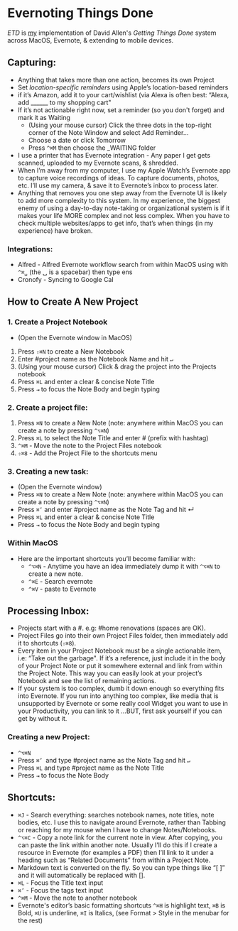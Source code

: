 # Evernoting Things Done

_ETD_ is [my](https://github.com/patrickclery) implementation of David Allen's _Getting Things Done_ system  across MacOS, Evernote, & extending to mobile devices.

## Capturing:

* Anything that takes more than one action, becomes its own Project
* Set _location-specific reminders_ using Apple’s location-based reminders
* if it’s Amazon, add it to your cart/wishlist (via Alexa is often best: “Alexa, add ______ to my shopping cart"
* If it’s not actionable right now, set a reminder (so you don't forget) and mark it as Waiting
    * (Using your mouse cursor) Click the three dots in the top-right corner of the Note Window and select Add Reminder…
    * Choose a date or click Tomorrow
    * Press `^⌘M` then choose the _WAITING folder
* I use a printer that has Evernote integration - Any paper I get gets scanned, uploaded to my Evernote scans, & shredded.
* When I’m away from my computer, I use my Apple Watch’s Evernote app to capture voice recordings of ideas. To capture documents, photos, etc. I’ll use my camera, & save it to Evernote’s inbox to process later.
* Anything that removes you one step away from the Evernote UI is likely to add more complexity to this system. In my experience, the biggest enemy of using a day-to-day note-taking or organizational system is if it makes your life MORE complex and not less complex. When you have to check multiple websites/apps to get info, that’s when things (in my experience) have broken.

### Integrations:
* Alfred - Alfred Evernote workflow search from within MacOS using with `^⌘␣` (the ␣ is a spacebar) then type ens <search term>
* Cronofy - Syncing to Google Cal

## How to Create A New Project

### 1. Create a Project Notebook

* (Open the Evernote window in MacOS)
1. Press `⇧⌘N` to create a New Notebook
2. Enter #project name as the Notebook Name and hit `↵`
3. (Using your mouse cursor) Click & drag the project into the Projects notebook
4. Press `⌘L` and enter a clear & concise Note Title
5. Press `⇥` to focus the Note Body and begin typing

### 2. Create a project file:

1. Press `⌘N` to create a New Note (note: anywhere within MacOS you can create a note by pressing `^⌥⌘N`)
2. Press `⌘L` to select the Note Title and enter #<Project Name> (prefix with hashtag)
3. `^⌘M` - Move the note to the Project Files notebook
4. `⇧⌘8` - Add the Project File to the shortcuts menu

### 3. Creating a new task:

* (Open the Evernote window)
* Press `⌘N` to create a New Note (note: anywhere within MacOS you can create a note by pressing `^⌥⌘N`)
* Press `⌘’` and enter #project name as the Note Tag and hit ↵
* Press `⌘L` and enter a clear & concise Note Title
* Press `⇥` to focus the Note Body and begin typing

### Within MacOS

* Here are the important shortcuts you’ll become familiar with:
    * `^⌥⌘N` - Anytime you have an idea immediately dump it with `^⌥⌘N` to create a new note.
    * `^⌘E` - Search evernote
    * `^⌘V` - paste to Evernote

## Processing Inbox:

* Projects start with a #. e.g: #home renovations (spaces are OK).
* Project Files go into their own Project Files folder, then immediately add it to shortcuts (`⇧⌘8`).
* Every item in your Project Notebook must be a single actionable item, i.e: “Take out the garbage". If it’s a reference, just include it in the body of your Project Note or put it somewhere external and link from within the Project Note. This way you can easily look at your project’s Notebook and see the list of remaining actions.
* If your system is too complex, dumb it down enough so everything fits into Evernote. If you run into anything too complex, like media that is unsupported by Evernote or some really cool Widget you want to use in your Productivity, you can link to it …BUT, first ask yourself if you can get by without it. 

### Creating a new Project:

* `^⌥⌘N`
* Press `⌘’ `and type #project name as the Note Tag and hit `↵`
* Press `⌘L` and type #project name as the Note Title
* Press `⇥` to focus the Note Body

## Shortcuts:

* `⌘J` - Search everything: searches notebook names, note titles, note bodies, etc. I use this to navigate around Evernote, rather than Tabbing or reaching for my mouse when I have to change Notes/Notebooks.
* `^⌥⌘C` - Copy a note link for the current note in view. After copying, you can paste the link within another note. Usually I’ll do this if I create a resource in Evernote (for examples a PDF) then I’ll link to it under a heading such as “Related Documents” from within a Project Note.
* Markdown text is converted on the fly. So you can type things like “[ ]” and it will automatically be replaced with []. 
* `⌘L` - Focus the Title text input
* `⌘’` - Focus the tags text input
* `^⌘M` - Move the note to another notebook
* Evernote's editor’s basic formatting shortcuts `^⌘H` is highlight text, `⌘B` is Bold, `⌘U` is underline, `⌘I` is Italics, (see Format > Style in the menubar for the rest)
